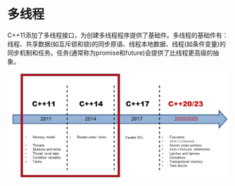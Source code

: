 # 多线程

C++11添加了多线程接口，为创建多线程程序提供了基础件。多线程的基础件有：线程、共享数据(如互斥锁和锁)的同步原语、线程本地数据、线程(如条件变量)的同步机制和任务。任务(通常称为promise和future)会提供了比线程更高级的抽象。

![](../../../images/detail/multithreading/1.png)